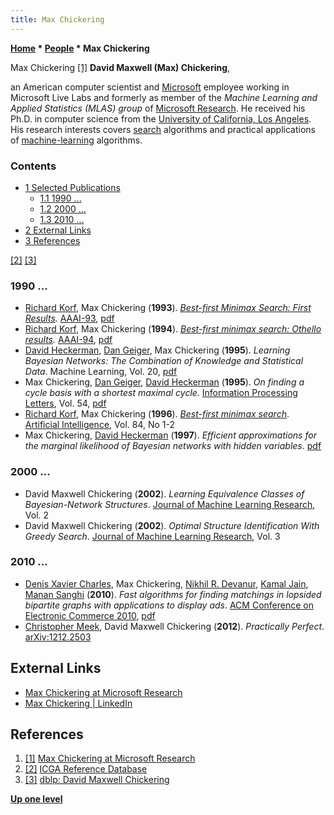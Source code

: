 ```yaml
---
title: Max Chickering
---
```

**[Home](Home "Home") \* [People](People "People") \* Max Chickering**



 [](https://www.microsoft.com/en-us/research/people/dmax/) Max Chickering <a id="cite-note-1" href="#cite-ref-1">[1]</a> 
**David Maxwell (Max) Chickering**,  

an American computer scientist and [Microsoft](Microsoft "Microsoft") employee working in Microsoft Live Labs and formerly as member of the *Machine Learning and Applied Statistics (MLAS) group* of [Microsoft Research](https://en.wikipedia.org/wiki/Microsoft_Research). He received his Ph.D. in computer science from the [University of California, Los Angeles](https://en.wikipedia.org/wiki/University_of_California,_Los_Angeles). His research interests covers [search](Search "Search") algorithms and practical applications of [machine-learning](Learning "Learning") algorithms. 



### Contents


* [1 Selected Publications](#selected-publications)
	+ [1.1 1990 ...](#1990-...)
	+ [1.2 2000 ...](#2000-...)
	+ [1.3 2010 ...](#2010-...)
* [2 External Links](#external-links)
* [3 References](#references)






<a id="cite-note-2" href="#cite-ref-2">[2]</a> <a id="cite-note-3" href="#cite-ref-3">[3]</a>



### 1990 ...


* [Richard Korf](Richard_Korf "Richard Korf"), Max Chickering (**1993**). *[Best-first Minimax Search: First Results](http://www.aaai.org/Library/Symposia/Fall/1993/fs93-02-006.php).* [AAAI-93](Conferences#AAAI-93 "Conferences"), [pdf](https://pdfs.semanticscholar.org/4458/6f00b101bda8697bfec740d4c631867979f6.pdf)
* [Richard Korf](Richard_Korf "Richard Korf"), Max Chickering (**1994**). *[Best-first minimax search: Othello results](http://www.aaai.org/Library/AAAI/1994/aaai94-210.php).* [AAAI-94](Conferences#AAAI-94 "Conferences"), [pdf](http://www.aaai.org/Papers/AAAI/1994/AAAI94-210.pdf)
* [David Heckerman](index.php?title=David_Heckerman&action=edit&redlink=1 "David Heckerman (page does not exist)"), [Dan Geiger](Mathematician#DGeiger "Mathematician"), Max Chickering (**1995**). *Learning Bayesian Networks: The Combination of Knowledge and Statistical Data*. Machine Learning, Vol. 20, [pdf](http://research.microsoft.com/en-us/um/people/dmax/publications/ml95.pdf)
* Max Chickering, [Dan Geiger](Mathematician#DGeiger "Mathematician"), [David Heckerman](index.php?title=David_Heckerman&action=edit&redlink=1 "David Heckerman (page does not exist)") (**1995**). *On finding a cycle basis with a shortest maximal cycle.* [Information Processing Letters](https://en.wikipedia.org/wiki/Information_Processing_Letters), Vol. 54, [pdf](http://research.microsoft.com/en-us/um/people/dmax/publications/ipl95.pdf)
* [Richard Korf](Richard_Korf "Richard Korf"), Max Chickering (**1996**). *[Best-first minimax search](https://www.microsoft.com/en-us/research/publication/best-first-minimax-search/)*. [Artificial Intelligence](https://en.wikipedia.org/wiki/Artificial_Intelligence_(journal)), Vol. 84, No 1-2
* Max Chickering, [David Heckerman](index.php?title=David_Heckerman&action=edit&redlink=1 "David Heckerman (page does not exist)") (**1997**). *Efficient approximations for the marginal likelihood of Bayesian networks with hidden variables*. [pdf](http://citeseerx.ist.psu.edu/viewdoc/download?doi=10.1.1.53.6141&rep=rep1&type=pdf)


### 2000 ...


* David Maxwell Chickering (**2002**). *Learning Equivalence Classes of Bayesian-Network Structures*. [Journal of Machine Learning Research](https://en.wikipedia.org/wiki/Journal_of_Machine_Learning_Research), Vol. 2
* David Maxwell Chickering (**2002**). *Optimal Structure Identification With Greedy Search*. [Journal of Machine Learning Research](https://en.wikipedia.org/wiki/Journal_of_Machine_Learning_Research), Vol. 3


### 2010 ...


* [Denis Xavier Charles](Mathematician#DXCharles "Mathematician"), Max Chickering, [Nikhil R. Devanur](http://research.microsoft.com/en-us/um/people/nikdev/), [Kamal Jain](http://www.eng.auburn.edu/~jvalenz/Colloquia2007/Kamal.htm), [Manan Sanghi](http://www.cs.northwestern.edu/~msanghi/index_files/resume.htm) (**2010**). *Fast algorithms for finding matchings in lopsided bipartite graphs with applications to display ads*. [ACM Conference on Electronic Commerce 2010](http://www.sigecom.org/ec10/), [pdf](http://research.microsoft.com/en-us/um/people/nikdev/pubs/waterlevel.pdf)
* [Christopher Meek](https://scholar.google.com/citations?user=ajIYB6wAAAAJ&hl=en), David Maxwell Chickering (**2012**). *Practically Perfect*. [arXiv:1212.2503](https://arxiv.org/abs/1212.2503)


## External Links


* [Max Chickering at Microsoft Research](https://www.microsoft.com/en-us/research/people/dmax/)
* [Max Chickering | LinkedIn](https://www.linkedin.com/in/max-chickering-229baa33/)


## References


1. <a id="cite-ref-1" href="#cite-note-1">[1]</a> [Max Chickering at Microsoft Research](https://www.microsoft.com/en-us/research/people/dmax/)
2. <a id="cite-ref-2" href="#cite-note-2">[2]</a> [ICGA Reference Database](ICGA_Journal#RefDB "ICGA Journal")
3. <a id="cite-ref-3" href="#cite-note-3">[3]</a> [dblp: David Maxwell Chickering](http://dblp.org/pers/hd/c/Chickering:David_Maxwell)

**[Up one level](People "People")**







 
